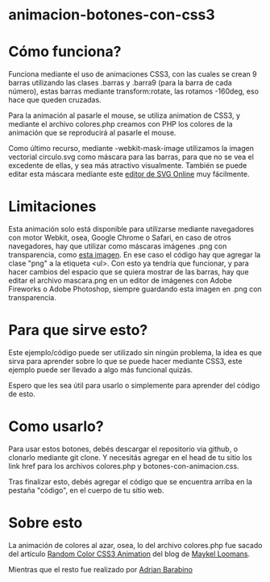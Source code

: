 animacion-botones-con-css3
==========================

Cómo funciona?
===================

	
Funciona mediante el uso de animaciones CSS3, con las cuales se crean 9 barras utilizando las clases .barras y .barra9 (para la barra de cada número), estas barras mediante transform:rotate, las rotamos -160deg, eso hace que queden cruzadas.



Para la animación al pasarle el mouse, se utiliza animation de CSS3, y mediante el archivo colores.php creamos con PHP los colores de la animación que se reproducirá al pasarle el mouse.



Como último recurso, mediante -webkit-mask-image utilizamos la imagen vectorial circulo.svg como máscara para las barras, para que no se vea el excedente de ellas, y sea más atractivo visualmente. También se puede editar esta máscara mediante este <a href="http://svg-edit.googlecode.com/svn/branches/2.6/editor/svg-editor.html" target="_blank">editor de SVG Online</a> muy fácilmente. 




Limitaciones
===================

Esta animación solo está disponible para utilizarse mediante navegadores con motor Webkit, osea, Google Chrome o Safari, en caso de otros navegadores, hay que utilizar como máscaras imágenes .png con transparencia, como <a href="mascara.png">esta imagen</a>.
En ese caso el código hay que agregar la clase "png" a la etiqueta &lt;ul&gt;. Con esto ya tendría que funcionar, y para hacer cambios del espacio que se quiera mostrar de las barras, hay que editar el archivo mascara.png en un editor de imágenes con Adobe Fireworks o Adobe Photoshop, siempre guardando esta imagen en .png con transparencia.


Para que sirve esto?
===================

Este ejemplo/código puede ser utilizado sin ningún problema, la idea es que sirva para aprender sobre lo que se puede hacer mediante CSS3, este ejemplo puede ser llevado a algo más funcional quizás.



Espero que les sea útil para usarlo o simplemente para aprender del código de esto.



Como usarlo?
===================


Para usar estos botones, debés descargar el repositorio via github, o clonarlo mediante git clone.
Y necesitás agregar en el head de tu sitio los link href para los archivos colores.php y botones-con-animacion.css.



Tras finalizar esto, debés agregar el código que se encuentra arriba en la pestaña "código", en el cuerpo de tu sitio web. 



Sobre esto
===================
La animación de colores al azar, osea, lo del archivo colores.php fue sacado del artículo <a href="http://miekd.com/articles/random-color-css3-animation/" target="_blank">Random Color CSS3 Animation</a> del blog de <a href="http://www.maykelloomans.com/" target="_blank">Maykel Loomans</a>.


Mientras que el resto fue realizado por <a href="http://www.adrianbarabino.com.ar">Adrian Barabino</a>

